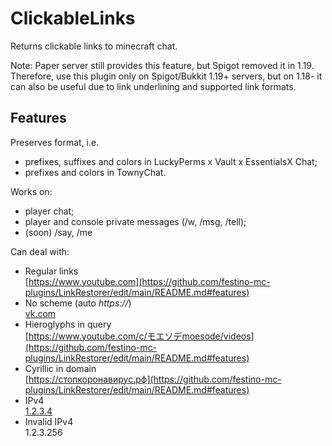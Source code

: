 # ClickableLinks
 Returns clickable links to minecraft chat.  

Note: Paper server still provides this feature, but Spigot removed it in 1.19. Therefore, use this plugin only on Spigot/Bukkit 1.19+ servers, but on 1.18- it can also be useful due to link underlining and supported link formats.  
  
<h2>Features</h2>

Preserves format, i.e.
* prefixes, suffixes and colors in LuckyPerms x Vault x EssentialsX Chat;
* prefixes and colors in TownyChat.

Works on:  
* player chat;  
* player and console private messages (/w, /msg, /tell);  
* (soon) /say, /me

Can deal with:  
* Regular links  
[https://www.youtube.com](https://github.com/festino-mc-plugins/LinkRestorer/edit/main/README.md#features)  
* No scheme (auto _https://_)  
[vk.com](https://github.com/festino-mc-plugins/LinkRestorer/edit/main/README.md#features)  
* Hieroglyphs in query  
[https://www.youtube.com/c/モエソデmoesode/videos](https://github.com/festino-mc-plugins/LinkRestorer/edit/main/README.md#features)  
* Cyrillic in domain  
[https://стопкоронавирус.рф](https://github.com/festino-mc-plugins/LinkRestorer/edit/main/README.md#features)  
* IPv4  
[1.2.3.4](https://github.com/festino-mc-plugins/LinkRestorer/edit/main/README.md#features)  
* Invalid IPv4  
1.2.3.256  

